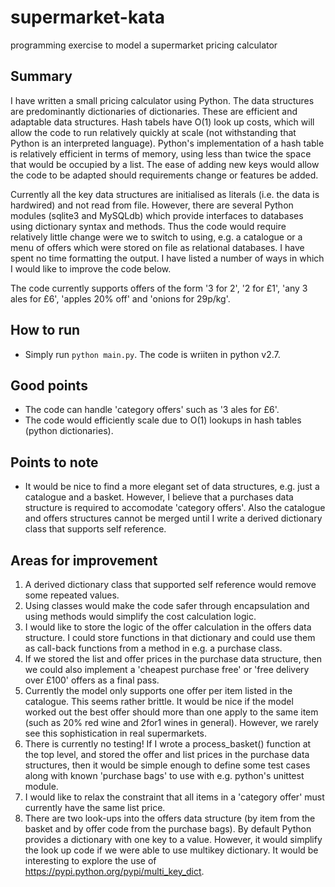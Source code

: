 # supermarket-kata
programming exercise to model a supermarket pricing calculator

## Summary

I have written a small pricing calculator using Python.  The data structures are predominantly dictionaries of dictionaries.  These are efficient and adaptable data structures.  Hash tabels have O(1) look up costs, which will allow the code to run relatively quickly at scale (not withstanding that Python is an interpreted language).  Python's implementation of a hash table is relatively efficient in terms of memory, using less than twice the space that would be occupied by a list.  The ease of adding new keys would allow the code to be adapted should requirements change or features be added.

Currently all the key data structures are initialised as literals (i.e. the data is hardwired) and not read from file.  However, there are several Python modules (sqlite3 and MySQLdb) which provide interfaces to databases using dictionary syntax and methods.  Thus the code would require relatively little change were we to switch to using, e.g. a catalogue or a menu of offers which were stored on file as relational databases.  I have spent no time formatting the output.  I have listed a number of ways in which I would like to improve the code below.

The code currently supports offers of the form '3 for 2', '2 for £1', 'any 3 ales for £6', 'apples 20% off' and 'onions for 29p/kg'. 

## How to run

* Simply run `python main.py`.  The code is wriiten in python v2.7.

## Good points

* The code can handle 'category offers' such as '3 ales for £6'.
* The code would efficiently scale due to O(1) lookups in hash tables (python dictionaries). 

## Points to note

* It would be nice to find a more elegant set of data structures, e.g. just a catalogue and a basket.  However, I believe that a purchases data structure is required to accomodate 'category offers'.  Also the catalogue and offers structures cannot be merged until I write a derived dictionary class that supports self reference.

## Areas for improvement

1. A derived dictionary class that supported self reference would remove some repeated values.
2. Using classes would make the code safer through encapsulation and using methods would simplify the cost calculation logic.
3. I would like to store the logic of the offer calculation in the offers data structure.  I could store functions in that dictionary and could use them as call-back functions from a method in e.g. a purchase class.
4. If we stored the list and offer prices in the purchase data structure, then we could also implement a 'cheapest purchase free' or 'free delivery over £100' offers as a final pass.
4. Currently the model only supports one offer per item listed in the catalogue.  This seems rather brittle.  It would be nice if the model worked out the best offer should more than one apply to the same item (such as 20% red wine and 2for1 wines in general).  However, we rarely see this sophistication in real supermarkets.
5. There is currently no testing!  If I wrote a process_basket() function at the top level, and stored the offer and list prices in the purchase data structures, then it would be simple enough to define some test cases along with known 'purchase bags' to use with e.g. python's unittest module.
6. I would like to relax the constraint that all items in a 'category offer' must currently have the same list price.
7. There are two look-ups into the offers data structure (by item from the basket and by offer code from the purchase bags).  By default Python provides a dictionary with one key to a value.  However, it would simplify the look up code if we were able to use multikey dictionary.  It would be interesting to explore the use of https://pypi.python.org/pypi/multi_key_dict.